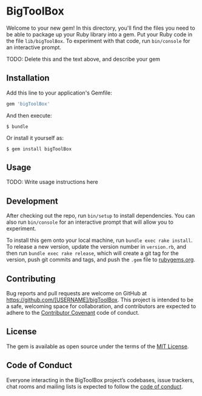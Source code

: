 # BigToolBox

Welcome to your new gem! In this directory, you'll find the files you need to be able to package up your Ruby library into a gem. Put your Ruby code in the file `lib/bigToolBox`. To experiment with that code, run `bin/console` for an interactive prompt.

TODO: Delete this and the text above, and describe your gem

## Installation

Add this line to your application's Gemfile:

```ruby
gem 'bigToolBox'
```

And then execute:

    $ bundle

Or install it yourself as:

    $ gem install bigToolBox

## Usage

TODO: Write usage instructions here

## Development

After checking out the repo, run `bin/setup` to install dependencies. You can also run `bin/console` for an interactive prompt that will allow you to experiment.

To install this gem onto your local machine, run `bundle exec rake install`. To release a new version, update the version number in `version.rb`, and then run `bundle exec rake release`, which will create a git tag for the version, push git commits and tags, and push the `.gem` file to [rubygems.org](https://rubygems.org).

## Contributing

Bug reports and pull requests are welcome on GitHub at https://github.com/[USERNAME]/bigToolBox. This project is intended to be a safe, welcoming space for collaboration, and contributors are expected to adhere to the [Contributor Covenant](http://contributor-covenant.org) code of conduct.

## License

The gem is available as open source under the terms of the [MIT License](https://opensource.org/licenses/MIT).

## Code of Conduct

Everyone interacting in the BigToolBox project’s codebases, issue trackers, chat rooms and mailing lists is expected to follow the [code of conduct](https://github.com/[USERNAME]/bigToolBox/blob/master/CODE_OF_CONDUCT.md).
